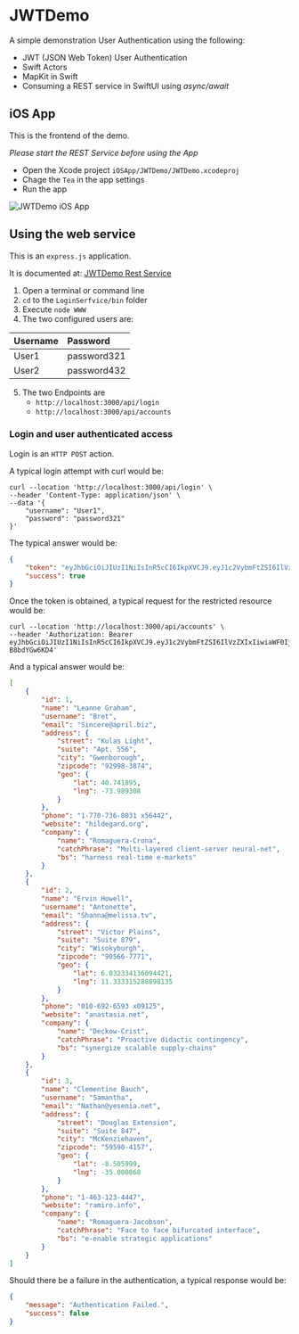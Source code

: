 # JWTDemo

A simple demonstration User Authentication using the following:
* JWT (JSON Web Token) User Authentication
* Swift Actors
* MapKit in Swift
* Consuming a REST service in SwiftUI using _async/await_
 
## iOS App
This is the frontend of the demo. 

*_Please start the REST Service before using the App_*
- Open the Xcode project ```iOSApp/JWTDemo/JWTDemo.xcodeproj```
- Chage the ```Tea``` in the app settings
- Run the app

![JWTDemo iOS App](images/jwtdemo.gif)

## Using the web service
This is an ```express.js``` application.

It is documented at:
[JWTDemo Rest Service](https://documenter.getpostman.com/view/24142402/2s946eADkj)

1.  Open a terminal or command line
2. ```cd``` to the ```LoginSerfvice/bin``` folder
3. Execute ```node WWW```
4. The two configured users are:

| Username | Password    |
|:---------|:------------|
| User1    | password321 |
| User2    | password432 |

5. The two Endpoints are 
	- ```http://localhost:3000/api/login```
	- ```http://localhost:3000/api/accounts``` 

### Login and user authenticated access
Login is an ```HTTP POST``` action.

A typical login attempt with curl would be:

```curl
curl --location 'http://localhost:3000/api/login' \
--header 'Content-Type: application/json' \
--data '{
    "username": "User1", 
    "password": "password321"
}'
```
The typical answer would be:
```json
{
    "token": "eyJhbGciOiJIUzI1NiIsInR5cCI6IkpXVCJ9.eyJ1c2VybmFtZSI6IlVzZXIxIiwiaWF0IjoxNjg5MjYxOTA3fQ.ES1KuWMS_n9rhlWgAo4lDzErKXpXr20-B8bdYGw6KD4",
    "success": true
}
```

Once the token is obtained, a typical request for the restricted resource would be:
```curl
curl --location 'http://localhost:3000/api/accounts' \
--header 'Authorization: Bearer eyJhbGciOiJIUzI1NiIsInR5cCI6IkpXVCJ9.eyJ1c2VybmFtZSI6IlVzZXIxIiwiaWF0IjoxNjg5MjYxOTA3fQ.ES1KuWMS_n9rhlWgAo4lDzErKXpXr20-B8bdYGw6KD4'
```

And a typical answer would be:
```json
[
    {
        "id": 1,
        "name": "Leanne Graham",
        "username": "Bret",
        "email": "Sincere@april.biz",
        "address": {
            "street": "Kulas Light",
            "suite": "Apt. 556",
            "city": "Gwenborough",
            "zipcode": "92998-3874",
            "geo": {
                "lat": 40.741895,
                "lng": -73.989308
            }
        },
        "phone": "1-770-736-8031 x56442",
        "website": "hildegard.org",
        "company": {
            "name": "Romaguera-Crona",
            "catchPhrase": "Multi-layered client-server neural-net",
            "bs": "harness real-time e-markets"
        }
    },
    {
        "id": 2,
        "name": "Ervin Howell",
        "username": "Antonette",
        "email": "Shanna@melissa.tv",
        "address": {
            "street": "Victor Plains",
            "suite": "Suite 879",
            "city": "Wisokyburgh",
            "zipcode": "90566-7771",
            "geo": {
                "lat": 6.032334136094421,
                "lng": 11.333315288898135
            }
        },
        "phone": "010-692-6593 x09125",
        "website": "anastasia.net",
        "company": {
            "name": "Deckow-Crist",
            "catchPhrase": "Proactive didactic contingency",
            "bs": "synergize scalable supply-chains"
        }
    },
    {
        "id": 3,
        "name": "Clementine Bauch",
        "username": "Samantha",
        "email": "Nathan@yesenia.net",
        "address": {
            "street": "Douglas Extension",
            "suite": "Suite 847",
            "city": "McKenziehaven",
            "zipcode": "59590-4157",
            "geo": {
                "lat": -8.505999,
                "lng": -35.000868
            }
        },
        "phone": "1-463-123-4447",
        "website": "ramiro.info",
        "company": {
            "name": "Romaguera-Jacobson",
            "catchPhrase": "Face to face bifurcated interface",
            "bs": "e-enable strategic applications"
        }
    }
]
```

Should there be a failure in the authentication, a typical response would be:
```json
{
    "message": "Authentication Failed.",
    "success": false
}
```

